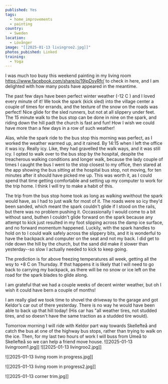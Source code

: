 ```yaml
---
published: Yes
tags:
  - home_improvements
  - painting
country:
  - Sweden
location:
  - Lövånger
image: "[[2025-01-13 livingroo2.jpg]]"
photos_pubished: Linked
training:
  - Yoga
---
```

 I was much too busy this weekend painting in my living room  https://www.facebook.com/share/p/19ipDsyRfr/ to check in here, and I am delighted with how many posts have appeared in the meantime. 

The past few days have been perfect winter weather (-12 C ) and I loved every minute of it! We took the spark (kick sled) into the village center a couple of times for errands, and the texture of the snow on the roads was perfect! Nice glide for the sled runners, but not at all slippery under feet. The 15 minute walk to the bus stop can be done in nine on the spark, and riding down the hill padt the church is fast and fun! How I wish we could have more than a few days in a row of such weather!

Alas, while the spark ride to the bus stop this morning was perfect, as I worked the weather warmed up, and it rained. By 14:15 when I left the office it was icy. Really icy. Like, they had gravelled the walk ways, and it was still icy. I opted to walk over to the bus stop by the hospital, despite the treacherous walking conditions and longer walk, because the lady couple of times I caught the bus I went to the stop closest to my office, then stared at the app showing the bus sitting at the hospital bus stop, not moving, for ten minutes after it should have picked me up. This was worth it, as I could  spend that time getting comfortable and setting up my computer to work for the trip home. I think I will try to make a habit of this.

The trip from the bus stop home took as long as walking wwithout the spark would have, as I had to just walk for most of it. The roads were so icy they'd been sanded, which meant the spark couldn't glide if I stood on the rails, but there was no problem pushing it. Occassionally I would come to a bit without sand, buthen I couldn't glide forward on the spark because any attempt to kick just resulted in my foot slipping across the damp ice surface, and no forward momentum happened. Luckily, with the spark handles to hold on to I could walk safely across the slippery bits, and it is wonderful to have the backpack and computer on the seat and not my back. I did get to ride down the hill by the church, but the sand did make it slower than yesterday--so slow I actually needed to kick to keep going.

The prediction is for above freezing temperatures all week, getting all the wsy to +8 C on Thursday. If thst happens it is likely that I will need to go back to carrying my backpack, as there will be no snow or ice left on the road for the spark blades to glide along.

I am grateful that we had a couple weeks of decent winter weather, but oh I wish it could have bern a couple of months!

I am really glad we took time to shovel the driveway to the garage and got Keldor’s car out of there yesterday. There is no way he would have been able to back up that hill today! (His car has "all weather tires, not studded tires, and so doesn't have the same traction as a studded tire would).

Tomorrow morning I will ride with Keldor part way towards Skellefteå and catch the bus at one of the highway bus stops, rather than trying to walk on the ice. Then, for my last two hours of work I will buss from Umeå to Skellefteå so we can help a friend move house.
![[2025-01-13 livingroom1.jpg]]
![[2025-01-13 livingroo2.jpg]]

![[2025-01-13 living room in progress.jpg]]

![[2025-01-13 living room in progress2.jpg]]

![[2025-01-13 corner trim.jpg]]
